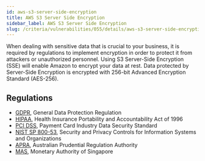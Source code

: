 ```yaml
---
id: aws-s3-server-side-encryption
title: AWS S3 Server Side Encryption
sidebar_label: AWS S3 Server Side Encryption
slug: /criteria/vulnerabilities/055/details/aws-s3-server-side-encryption
---
```


When dealing with sensitive data
that is crucial to your business,
it is required by regulations
to implement encryption
in order to protect it
from attackers or unauthorized personnel.
Using S3 Server-Side Encryption (SSE)
will enable Amazon to encrypt your data at rest.
Data protected by Server-Side Encryption
is encrypted with 256-bit Advanced Encryption Standard (AES-256).


## Regulations

- [GDPR](https://gdpr.eu/), General Data Protection Regulation
- [HIPAA](https://www.govinfo.gov/app/details/CRPT-104hrpt736/CRPT-104hrpt736),
  Health Insurance Portability and Accountability Act of 1996
- [PCI DSS](https://www.pcisecuritystandards.org/),
  Payment Card Industry Data Security Standard
- [NIST SP 800-53](https://csrc.nist.gov/publications/detail/sp/800-53/rev-5/final),
  Security and Privacy Controls for Information Systems and Organizations
- [APRA](https://www.apra.gov.au/), Australian Prudential Regulation Authority
- [MAS](https://www.mas.gov.sg/regulation/cyber-security),
  Monetary Authority of Singapore

